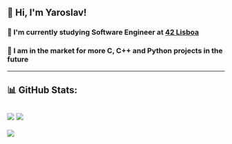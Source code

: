 ## 👋 Hi, I'm Yaroslav!<br>
### 🔭 I'm currently studying Software Engineer at [42 Lisboa](https://www.42lisboa.com)<br>
### 👯 I am in the market for more C, C++ and Python projects in the future
---
## 📊 GitHub Stats:
![](https://github-readme-stats.vercel.app/api/top-langs/?username=jannco&theme=react&hide_border=false&include_all_commits=true&count_private=true&layout=compact)
![](https://github-readme-stats.vercel.app/api?username=jannco&theme=react&hide_border=false&include_all_commits=true&count_private=true)<br/>
---
[![](https://visitcount.itsvg.in/api?id=jannco&icon=0&color=0)](https://visitcount.itsvg.in)
<!--
## My stats

![My GitHub Lang Stats](https://github-readme-stats.vercel.app/api/top-langs/?username=jannco&theme=tokyonight&layout=compact)

**jannco/jannco** is a ✨ _special_ ✨ repository because its `README.md` (this file) appears on your GitHub profile.

Here are some ideas to get you started:

- 🔭 I’m currently working on ...
- 🌱 I’m currently learning ...
- 👯 I’m looking to collaborate on ...
- 🤔 I’m looking for help with ...
- 💬 Ask me about ...
- 📫 How to reach me: ...
- 😄 Pronouns: ...
- ⚡ Fun fact: ...
-->
